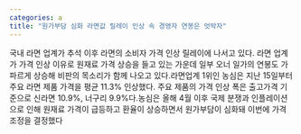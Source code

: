 ```yaml
---
categories: a
title: "원가부담 심화 라면값 릴레이 인상 속 경영자 연봉은 엇박자"
---
```

 국내 라면 업계가 추석 이후 라면의 소비자 가격 인상 릴레이에 나서고 있다. 라면 업계가 가격 인상 이유로 원재료 가격 상승을 들고 있는 가운데 일부 오너 일가의 연봉도 가파르게 상승해 비판의 목소리가 함께 나오고 있다.라면업계 1위인 농심은 지난 15일부터 주요 라면 제품 가격을 평균 11.3% 인상했다. 주요 제품의 가격 인상 폭은 출고가격 기준으로 신라면 10.9%, 너구리 9.9%다.농심은 올해 4월 이후 국제 분쟁과 인플레이션으로 인해 원재료 가격이 급등하고 환율이 상승하면서 원가부담이 심화돼 이번에 가격 조정을 결정했다